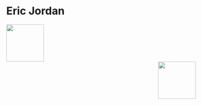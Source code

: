 
<div id="header" align="left">
  <h1>Eric Jordan</h1>
  <img src="https://media.tenor.com/tKr0Huqq9vUAAAAi/cake-monster-monsta.gif" width="100"/>
</div>
<div id="headerimg" align="right">
  <img src="https://media.tenor.com/tKr0Huqq9vUAAAAi/cake-monster-monsta.gif" width="100"/>
</div>

<!--
**ericjsquared/ericjsquared** is a ✨ _special_ ✨ repository because its `README.md` (this file) appears on your GitHub profile.

Here are some ideas to get you started:

- 🔭 I’m currently working on ...
- 🌱 I’m currently learning ...
- 👯 I’m looking to collaborate on ...
- 🤔 I’m looking for help with ...
- 💬 Ask me about ...
- 📫 How to reach me: ...
- 😄 Pronouns: ...
- ⚡ Fun fact: ...
-->
